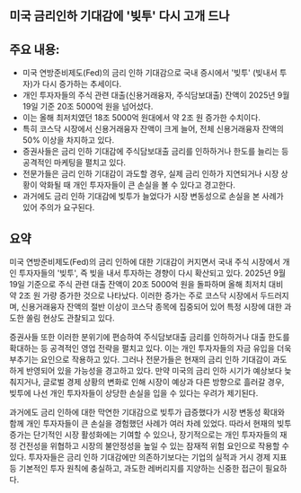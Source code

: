 ## 미국 금리인하 기대감에 '빚투' 다시 고개 드나

## 주요 내용:
*   미국 연방준비제도(Fed)의 금리 인하 기대감으로 국내 증시에서 '빚투' (빚내서 투자)가 다시 증가하는 추세이다.
*   개인 투자자들의 주식 관련 대출(신용거래융자, 주식담보대출) 잔액이 2025년 9월 19일 기준 20조 5000억 원을 넘어섰다.
*   이는 올해 최저치였던 18조 5000억 원대에서 약 2조 원 증가한 수치이다.
*   특히 코스닥 시장에서 신용거래융자 잔액이 크게 늘어, 전체 신용거래융자 잔액의 50% 이상을 차지하고 있다.
*   증권사들은 금리 인하 기대감에 주식담보대출 금리를 인하하거나 한도를 늘리는 등 공격적인 마케팅을 펼치고 있다.
*   전문가들은 금리 인하 기대감이 과도할 경우, 실제 금리 인하가 지연되거나 시장 상황이 악화될 때 개인 투자자들이 큰 손실을 볼 수 있다고 경고한다.
*   과거에도 금리 인하 기대감에 빚투가 늘었다가 시장 변동성으로 손실을 본 사례가 있어 주의가 요구된다.

## 요약
미국 연방준비제도(Fed)의 금리 인하에 대한 기대감이 커지면서 국내 주식 시장에서 개인 투자자들의 '빚투', 즉 빚을 내서 투자하는 경향이 다시 확산되고 있다. 2025년 9월 19일 기준으로 주식 관련 대출 잔액이 20조 5000억 원을 돌파하며 올해 최저치 대비 약 2조 원 가량 증가한 것으로 나타났다. 이러한 증가는 주로 코스닥 시장에서 두드러지며, 신용거래융자 잔액의 절반 이상이 코스닥 종목에 집중되어 있어 특정 시장에 대한 과도한 쏠림 현상도 관찰되고 있다.

증권사들 또한 이러한 분위기에 편승하여 주식담보대출 금리를 인하하거나 대출 한도를 확대하는 등 공격적인 영업 전략을 펼치고 있다. 이는 개인 투자자들의 자금 유입을 더욱 부추기는 요인으로 작용하고 있다. 그러나 전문가들은 현재의 금리 인하 기대감이 과도하게 반영되어 있을 가능성을 경고하고 있다. 만약 미국의 금리 인하 시기가 예상보다 늦춰지거나, 글로벌 경제 상황의 변화로 인해 시장이 예상과 다른 방향으로 흘러갈 경우, 빚투에 나선 개인 투자자들이 상당한 손실을 입을 수 있다는 우려가 제기된다.

과거에도 금리 인하에 대한 막연한 기대감으로 빚투가 급증했다가 시장 변동성 확대와 함께 개인 투자자들이 큰 손실을 경험했던 사례가 여러 차례 있었다. 따라서 현재의 빚투 증가는 단기적인 시장 활성화에는 기여할 수 있으나, 장기적으로는 개인 투자자들의 재정 건전성을 위협하고 시장의 불안정성을 높일 수 있는 잠재적 위험 요인으로 작용할 수 있다. 투자자들은 금리 인하 기대감에만 의존하기보다는 기업의 실적과 거시 경제 지표 등 기본적인 투자 원칙에 충실하고, 과도한 레버리지를 지양하는 신중한 접근이 필요하다.
